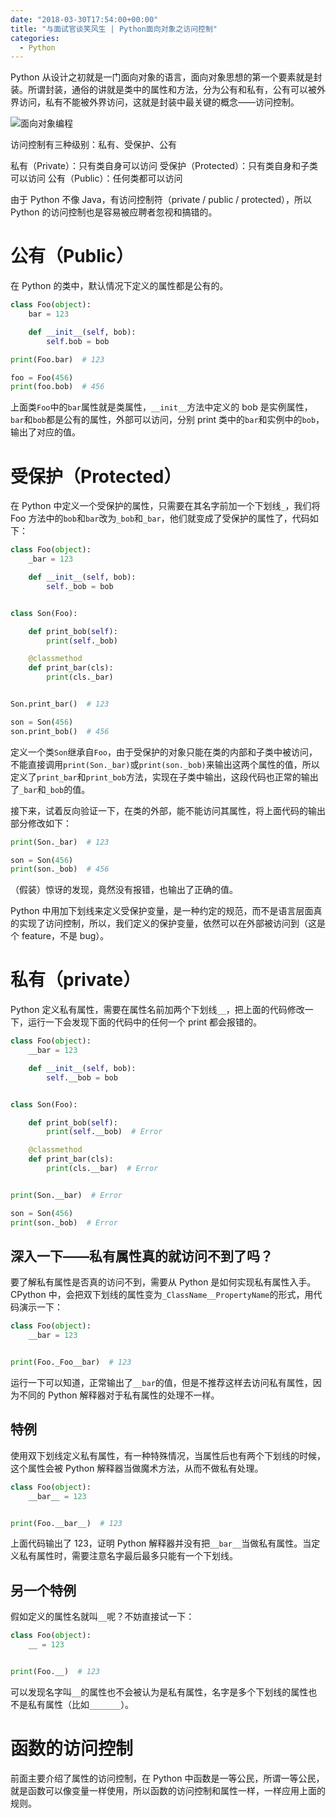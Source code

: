 ```yaml
---
date: "2018-03-30T17:54:00+00:00"
title: "与面试官谈笑风生 | Python面向对象之访问控制"
categories:
  - Python
---
```


Python 从设计之初就是一门面向对象的语言，面向对象思想的第一个要素就是封装。所谓封装，通俗的讲就是类中的属性和方法，分为公有和私有，公有可以被外界访问，私有不能被外界访问，这就是封装中最关键的概念——访问控制。

![面向对象编程](/images/20180330_01.jpg)

访问控制有三种级别：私有、受保护、公有

私有（Private）：只有类自身可以访问
受保护（Protected）：只有类自身和子类可以访问
公有（Public）：任何类都可以访问

由于 Python 不像 Java，有访问控制符（private / public / protected），所以 Python 的访问控制也是容易被应聘者忽视和搞错的。

# 公有（Public）

在 Python 的类中，默认情况下定义的属性都是公有的。

```python
class Foo(object):
	bar = 123

	def __init__(self, bob):
		self.bob = bob

print(Foo.bar)  # 123

foo = Foo(456)
print(foo.bob)  # 456
```

上面类`Foo`中的`bar`属性就是类属性，`__init__`方法中定义的 bob 是实例属性，`bar`和`bob`都是公有的属性，外部可以访问，分别 print 类中的`bar`和实例中的`bob`，输出了对应的值。

# 受保护（Protected）

在 Python 中定义一个受保护的属性，只需要在其名字前加一个下划线`_`，我们将 Foo 方法中的`bob`和`bar`改为`_bob`和`_bar`，他们就变成了受保护的属性了，代码如下：

```python
class Foo(object):
	_bar = 123

	def __init__(self, bob):
		self._bob = bob


class Son(Foo):

	def print_bob(self):
		print(self._bob)

	@classmethod
	def print_bar(cls):
		print(cls._bar)


Son.print_bar()  # 123

son = Son(456)
son.print_bob()  # 456
```

定义一个类`Son`继承自`Foo`，由于受保护的对象只能在类的内部和子类中被访问，不能直接调用`print(Son._bar)`或`print(son._bob)`来输出这两个属性的值，所以定义了`print_bar`和`print_bob`方法，实现在子类中输出，这段代码也正常的输出了`_bar`和`_bob`的值。

接下来，试着反向验证一下，在类的外部，能不能访问其属性，将上面代码的输出部分修改如下：

```python
print(Son._bar)  # 123

son = Son(456)
print(son._bob)  # 456
```

（假装）惊讶的发现，竟然没有报错，也输出了正确的值。

Python 中用加下划线来定义受保护变量，是一种约定的规范，而不是语言层面真的实现了访问控制，所以，我们定义的保护变量，依然可以在外部被访问到（这是个 feature，不是 bug）。

# 私有（private）

Python 定义私有属性，需要在属性名前加两个下划线`__`，把上面的代码修改一下，运行一下会发现下面的代码中的任何一个 print 都会报错的。

```python
class Foo(object):
	__bar = 123

	def __init__(self, bob):
		self.__bob = bob


class Son(Foo):

	def print_bob(self):
		print(self.__bob)  # Error

	@classmethod
	def print_bar(cls):
		print(cls.__bar)  # Error


print(Son.__bar)  # Error

son = Son(456)
print(son._bob)  # Error
```

## 深入一下——私有属性真的就访问不到了吗？

要了解私有属性是否真的访问不到，需要从 Python 是如何实现私有属性入手。CPython 中，会把双下划线的属性变为`_ClassName__PropertyName`的形式，用代码演示一下：

```python
class Foo(object):
	__bar = 123


print(Foo._Foo__bar)  # 123
```

运行一下可以知道，正常输出了`__bar`的值，但是不推荐这样去访问私有属性，因为不同的 Python 解释器对于私有属性的处理不一样。

## 特例

使用双下划线定义私有属性，有一种特殊情况，当属性后也有两个下划线的时候，这个属性会被 Python 解释器当做魔术方法，从而不做私有处理。

```python
class Foo(object):
	__bar__ = 123


print(Foo.__bar__)  # 123
```

上面代码输出了 123，证明 Python 解释器并没有把`__bar__`当做私有属性。当定义私有属性时，需要注意名字最后最多只能有一个下划线。

## 另一个特例

假如定义的属性名就叫`__`呢？不妨直接试一下：

```python
class Foo(object):
	__ = 123


print(Foo.__)  # 123
```

可以发现名字叫`__`的属性也不会被认为是私有属性，名字是多个下划线的属性也不是私有属性（比如`_______`）。

# 函数的访问控制

前面主要介绍了属性的访问控制，在 Python 中函数是一等公民，所谓一等公民，就是函数可以像变量一样使用，所以函数的访问控制和属性一样，一样应用上面的规则。
